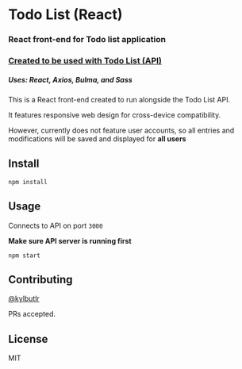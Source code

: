 # Todo List (React)
### React front-end for Todo list application 
### [Created to be used with Todo List (API)](https://github.com/kylbutlr/todo-list-api)
##### Uses: React, Axios, Bulma, and Sass

This is a React front-end created to run alongside the Todo List API.

It features responsive web design for cross-device compatibility.

However, currently does not feature user accounts, so all entries and modifications will be saved and displayed for **all users**

## Install

```shell
npm install
```

## Usage

Connects to API on port `3000`

**Make sure API server is running first**

```shell
npm start
```

## Contributing

[@kylbutlr](https://github.com/kylbutlr)

PRs accepted.

## License

MIT
